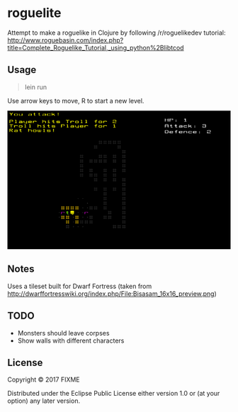 # roguelite

Attempt to make a roguelike in Clojure by following /r/roguelikedev tutorial: http://www.roguebasin.com/index.php?title=Complete_Roguelike_Tutorial,_using_python%2Blibtcod

## Usage

> lein run

Use arrow keys to move, R to start a new level.

![Current look](https://github.com/glorphindale/roguelite/blob/master/docs/screenshots/state_12_08_17.png?raw=true)

## Notes

Uses a tileset built for Dwarf Fortress (taken from http://dwarffortresswiki.org/index.php/File:Bisasam_16x16_preview.png)

## TODO

* Monsters should leave corpses
* Show walls with different characters 


## License

Copyright © 2017 FIXME

Distributed under the Eclipse Public License either version 1.0 or (at
your option) any later version.

